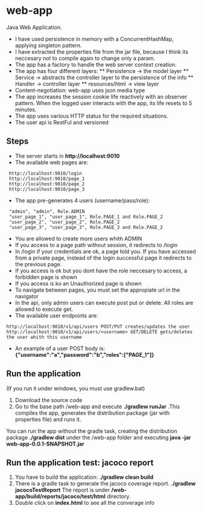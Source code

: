 # web-app

Java Web Application. 

* I have used persistence in memory with a ConcurrentHashMap, applying singleton pattern.
* I have extracted the properties file from the jar file, because I think its neccesary not to compile again to change only a param.
* The app has a factory to handle the web server context creation.
* The app has four different layers:
** Persistence -> the model layer
** Service -> abstracts the controller layer to the persistence of the info
** Handler -> controller layer
** resources/html -> view layer
* Content-negotiation: web-app uses json media type
* The app increases the session cookie life reactively with an observer pattern. When the logged user interacts with the app, its life resets to 5 minutes.
* The app uses various HTTP status for the required situations.
* The user api is RestFul and versioned

## Steps

* The server starts in __http://localhost:9010__
* The available web pages are:
```
 http://localhost:9010/login
 http://localhost:9010/page_1
 http://localhost:9010/page_2
 http://localhost:9010/page_3
```
* The app pre-generates 4 users (username/pass/role):
``` 
 "admin", "admin", Role.ADMIN
 "user_page_1", "user_page_1", Role.PAGE_1 and Role.PAGE_2
 "user_page_2", "user_page_2", Role.PAGE_2
 "user_page_3", "user_page_3", Role.PAGE_3 and Role.PAGE_2
```
* You are allowed to create more users whith ADMIN
* If you access to a page path without session, it redirects to /login
* In /login if your credentials are ok, a page told you. If you have accessed from a private page, instead of the login successful page it redirects to the previous page.
* If you access is ok but you dont have the role neccesary to access, a forbidden page is shown
* If you access is ko an Unauthorized page is shown
* To navigate between pages, you must set the appropiate url in the navigator
* In the api, only admin users can execute post put or delete. All roles are allowed to execute get.
* The available user endpoints are:
```
http://localhost:9010/v1/api/users POST/PUT creates/updates the user
http://localhost:9010/v1/api/users/<username> GET/DELETE gets/deletes the user whith this username
```
* An example of a user POST body is: __{"username":"a","password\":"b","roles":["PAGE_1"]}__
## Run the application

(If you run it under windows, you must use gradlew.bat)

1. Download the source code
2. Go to the base path /web-app and execute __./gradlew runJar__ .This compiles the app, generates the distribution package (jar with properties file) and runs it.

You can run the app without the gradle task, creating the distribution package  __./gradlew dist__ under the /web-app folder and executing __java -jar web-app-0.0.1-SNAPSHOT.jar__

## Run the application test: jacoco report

1. You have to build the application: __./gradlew clean build__ 
2. There is a gradle task to generate the jacoco coverage report. __./gradlew jacocoTestReport__ The report is under __/web-app/build/reports/jacoco/test/html__ directory.
3. Double click on __index.html__ to see all the converage info
